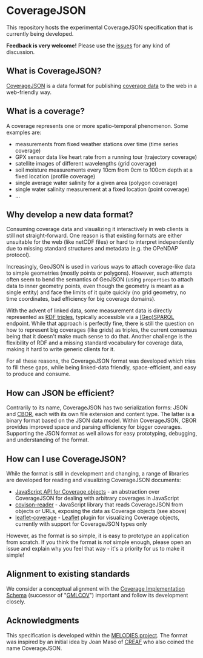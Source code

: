 # CoverageJSON

This repository hosts the experimental CoverageJSON specification that is currently being developed.

**Feedback is very welcome!** Please use the [issues](https://github.com/Reading-eScience-Centre/coveragejson/issues) for any kind of discussion.

## What is CoverageJSON?

[CoverageJSON](https://github.com/Reading-eScience-Centre/coveragejson/blob/master/spec.md) is a data format for publishing [coverage data](https://en.wikipedia.org/wiki/Coverage_data) to the web in a web-friendly way.

## What is a coverage?

A coverage represents one or more spatio-temporal phenomenon. Some examples are:
- measurements from fixed weather stations over time (time series coverage)
- GPX sensor data like heart rate from a running tour (trajectory coverage)
- satellite images of different wavelengths (grid coverage)
- soil moisture measurements every 10cm from 0cm to 100cm depth at a fixed location (profile coverage)
- single average water salinity for a given area (polygon coverage)
- single water salinity measurement at a fixed location (point coverage)
- ...

## Why develop a new data format?

Consuming coverage data and visualizing it interactively in web clients is still not straight-forward. One reason is that existing formats are either unsuitable for the web (like netCDF files) or hard to interpret independently due to missing standard structures and metadata (e.g. the OPeNDAP protocol).

Increasingly, GeoJSON is used in various ways to attach coverage-like data to simple geometries (mostly points or polygons). However, such attempts often seem to bend the semantics of GeoJSON (using `properties` to attach data to inner geometry points, even though the geometry is meant as a single entity) and face the limits of it quite quickly (no grid geometry, no time coordinates, bad efficiency for big coverage domains).

With the advent of linked data, some measurement data is directly represented as [RDF triples](http://www.w3.org/TR/rdf11-concepts/), typically accessible via a [(Geo)SPARQL](http://geosparql.org) endpoint. While that approach is perfectly fine, there is still the question on how to represent big coverages (like grids) as triples, the current consensus being that it doesn't make much sense to do that. Another challenge is the flexibility of RDF and a missing standard vocabulary for coverage data, making it hard to write generic clients for it.

For all these reasons, the CoverageJSON format was developed which tries to fill these gaps, while being linked-data friendly, space-efficient, and easy to produce and consume.

## How can JSON be efficient?

Contrarily to its name, CoverageJSON has two serialization forms: JSON and [CBOR](http://cbor.io), each with its own file extension and content type. The latter is a binary format based on the JSON data model. Within CoverageJSON, CBOR provides improved space and parsing efficiency for bigger coverages. Supporting the JSON format as well allows for easy prototyping, debugging, and understanding of the format.

## How can I use CoverageJSON?

While the format is still in development and changing, a range of libraries are developed for reading and visualizing CoverageJSON documents:
- [JavaScript API for Coverage objects](https://github.com/Reading-eScience-Centre/coverage-jsapi) - an abstraction over CoverageJSON for dealing with arbitrary coverages in JavaScript
- [covjson-reader](https://github.com/Reading-eScience-Centre/covjson-reader) - JavaScript library that reads CoverageJSON from objects or URLs, exposing the data as Coverage objects (see above)
- [leaflet-coverage](https://github.com/Reading-eScience-Centre/leaflet-coverage) - [Leaflet](http://leafletjs.com) plugin for visualizing Coverage objects, currently with support for CoverageJSON types only

However, as the format is so simple, it is easy to prototype an application from scratch. If you think the format is *not* simple enough, please open an issue and explain why you feel that way - it's a priority for us to make it simple!

## Alignment to existing standards

We consider a conceptual alignment with the [Coverage Implementation Schema](http://external.opengeospatial.org/twiki_public/CoveragesDWG/CoveragesBigPicture) (successor of "[GMLCOV](https://portal.opengeospatial.org/files/?artifact_id=48553)") important and follow its development closely. 

## Acknowledgments

This specification is developed within the [MELODIES project](http://www.melodiesproject.eu).
The format was inspired by an initial idea by Joan Masó of [CREAF](http://www.creaf.cat/ca) who also coined the name CoverageJSON.
